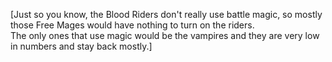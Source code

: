 [Just so you know, the Blood Riders don't really use battle magic, so mostly those Free Mages would have nothing to turn on the riders.    
The only ones that use magic would be the vampires and they are very low in numbers and stay back mostly.]
